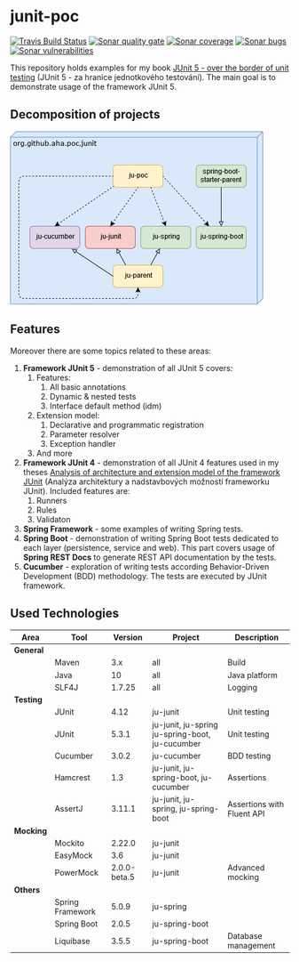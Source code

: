 # junit-poc
[![Travis Build Status][travis-image]][travis-url-main] [![Sonar quality gate][sonar-quality-gate]][sonar-url] [![Sonar coverage][sonar-coverage]][sonar-url] [![Sonar bugs][sonar-bugs]][sonar-url] [![Sonar vulnerabilities][sonar-vulnerabilities]][sonar-url]

This repository holds examples for my book [JUnit 5 - over the border of unit testing](http://knihy.pecinovsky.cz/54_junit5) (JUnit 5 - za hranice jednotkového testování).
The main goal is to demonstrate usage of the framework JUnit 5.

## Decomposition of projects
![Build model](build-model.png?raw=true "Build model")

## Features
 Moreover there are some topics related to these areas:
1. **Framework JUnit 5** - demonstration of all JUnit 5 covers:
    1. Features: 
        1. All basic annotations
        1. Dynamic & nested tests
        1. Interface default method (idm)
    1. Extension model:
        1. Declarative and programmatic registration
        1. Parameter resolver
        1. Exception handler
    1. And more
1. **Framework JUnit 4** - demonstration of all JUnit 4 features used in my theses [Analysis of architecture and extension model of the framework JUnit](https://theses.cz/id/p7ghon) (Analýza architektury a nadstavbových možností frameworku JUnit). Included features are:
    1. Runners
    1. Rules
    1. Validaton
1. **Spring Framework** - some examples of writing Spring tests.
1. **Spring Boot** - demonstration of writing Spring Boot tests dedicated to each layer (persistence, service and web). This part covers usage of **Spring REST Docs** to generate REST API documentation by the tests. 
1. **Cucumber** - exploration of writing tests according Behavior-Driven Development (BDD) methodology. The tests are executed by JUnit framework.

## Used Technologies

| Area        | Tool             | Version      | Project                                               | Description                 |
| ----------  | ---------------- | ------------ | ------------------------------------------------ | --------------------------- |
| **General** |                  |              |                                                  |                             |
|             | Maven            | 3.x          | all                                              | Build                       |
|             | Java             | 10           | all                                              | Java platform               |
|             | SLF4J            | 1.7.25       | all                                              | Logging                     |
| **Testing** |                  |              |                                                  |                             |
|             | JUnit            | 4.12         | ju-junit                                         | Unit testing                |
|             | JUnit            | 5.3.1        | ju-junit, ju-spring ju-spring-boot, ju-cucumber  | Unit testing                |
|             | Cucumber         | 3.0.2        | ju-cucumber                                      | BDD testing                 |
|             | Hamcrest         | 1.3          | ju-junit, ju-spring-boot, ju-cucumber            | Assertions                  |
|             | AssertJ          | 3.11.1       | ju-junit, ju-spring, ju-spring-boot              | Assertions with Fluent API  |
| **Mocking** |                  |              |                                                  |                             |
|             | Mockito          | 2.22.0       | ju-junit                                         |                             |
|             | EasyMock         | 3.6          | ju-junit                                         |                             |
|             | PowerMock        | 2.0.0-beta.5 | ju-junit                                         | Advanced mocking            |
| **Others**  |                  |              |                                                  |                             |
|             | Spring Framework | 5.0.9        | ju-spring                                        |                             |
|             | Spring Boot      | 2.0.5        | ju-spring-boot                                   |                             |
|             | Liquibase        | 3.5.5        | ju-spring-boot                                   | Database management         |

[travis-url-main]: https://travis-ci.org/arnosthavelka/junit-poc
[travis-image]: https://travis-ci.org/arnosthavelka/junit-poc.svg?branch=develop

[sonar-url]: https://sonarcloud.io/dashboard?id=arnosthavelka_junit-poc
[sonar-quality-gate]: https://sonarcloud.io/api/project_badges/measure?project=arnosthavelka_junit-poc&metric=alert_status
[sonar-coverage]: https://sonarcloud.io/api/project_badges/measure?project=arnosthavelka_junit-poc&metric=coverage
[sonar-bugs]: https://sonarcloud.io/api/project_badges/measure?project=arnosthavelka_junit-poc&metric=bugs
[sonar-vulnerabilities]: https://sonarcloud.io/api/project_badges/measure?project=arnosthavelka_junit-poc&metric=vulnerabilities

